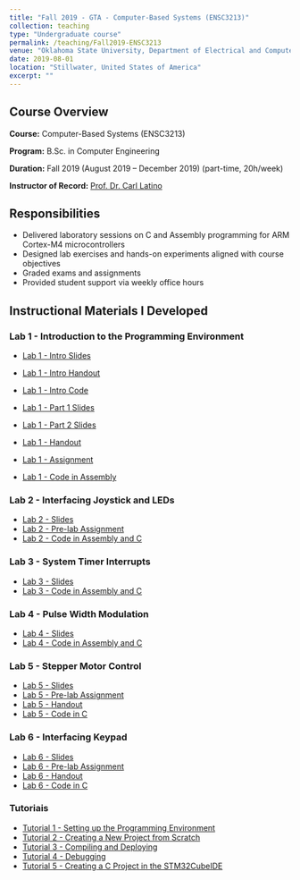 ```yaml
---
title: "Fall 2019 - GTA - Computer-Based Systems (ENSC3213)"
collection: teaching
type: "Undergraduate course"
permalink: /teaching/Fall2019-ENSC3213
venue: "Oklahoma State University, Department of Electrical and Computer Engineering"
date: 2019-08-01
location: "Stillwater, United States of America"
excerpt: ""
---
```


## Course Overview

**Course:** Computer-Based Systems (ENSC3213) 

**Program:** B.Sc. in Computer Engineering

**Duration:** Fall 2019 (August 2019 – December 2019) (part-time, 20h/week)

**Instructor of Record:** [Prof. Dr. Carl Latino](https://ceat.okstate.edu/ece/faculty/carl-latino.html)

## Responsibilities

- Delivered laboratory sessions on C and Assembly programming for ARM Cortex-M4 microcontrollers
- Designed lab exercises and hands-on experiments aligned with course objectives
- Graded exams and assignments
- Provided student support via weekly office hours

## Instructional Materials I Developed

### Lab 1 - Introduction to the Programming Environment
- [Lab 1 - Intro Slides](/files/teaching/ENSC3213/Fall2019/Lab1_Intro.pdf)
- [Lab 1 - Intro Handout](/files/teaching/ENSC3213/Fall2019/Lab1_Intro_Handout.pdf)
- [Lab 1 - Intro Code](/files/teaching/ENSC3213/Fall2019/Lab1_Intro_code.zip)

- [Lab 1 - Part 1 Slides](/files/teaching/ENSC3213/Fall2019/Lab1_part1_slides.pdf)
- [Lab 1 - Part 2 Slides](/files/teaching/ENSC3213/Fall2019/Lab1_part2_slides.pdf)
- [Lab 1 - Handout](/files/teaching/ENSC3213/Fall2019/Lab1_handout.pdf)
- [Lab 1 - Assignment](/files/teaching/ENSC3213/Fall2019/Lab1_assignment.pdf)
- [Lab 1 - Code in Assembly](/files/teaching/ENSC3213/Fall2019/Lab1_code.zip)

### Lab 2 - Interfacing Joystick and LEDs
- [Lab 2 - Slides](/files/teaching/ENSC3213/Fall2019/Lab2.pdf)
- [Lab 2 - Pre-lab Assignment](/files/teaching/ENSC3213/Fall2019/Lab2_prelab.pdf)
- [Lab 2 - Code in Assembly and C](/files/teaching/ENSC3213/Fall2019/Lab2_code.zip)

### Lab 3 - System Timer Interrupts
- [Lab 3 - Slides](/files/teaching/ENSC3213/Fall2019/Lab3.pdf)
- [Lab 3 - Code in Assembly and C](/files/teaching/ENSC3213/Fall2019/Lab3_code.zip)

### Lab 4 - Pulse Width Modulation
- [Lab 4 - Slides](/files/teaching/ENSC3213/Fall2019/Lab4.pdf)
- [Lab 4 - Code in Assembly and C](/files/teaching/ENSC3213/Fall2019/Lab4_code.zip)

### Lab 5 - Stepper Motor Control
- [Lab 5 - Slides](/files/teaching/ENSC3213/Fall2019/Lab5.pdf)
- [Lab 5 - Pre-lab Assignment](/files/teaching/ENSC3213/Fall2019/Lab5_prelab.pdf)
- [Lab 5 - Handout](/files/teaching/ENSC3213/Fall2019/Lab5_handout.pdf)
- [Lab 5 - Code in C](/files/teaching/ENSC3213/Fall2019/Lab5_code.zip)

### Lab 6 - Interfacing Keypad
- [Lab 6 - Slides](/files/teaching/ENSC3213/Fall2019/Lab6.pdf)
- [Lab 6 - Pre-lab Assignment](/files/teaching/ENSC3213/Fall2019/Lab6_prelab.pdf)
- [Lab 6 - Handout](/files/teaching/ENSC3213/Fall2019/Lab6_handout.pdf)
- [Lab 6 - Code in C](/files/teaching/ENSC3213/Fall2019/Lab6_code.zip)

### Tutoriais
- [Tutorial 1 - Setting up the Programming Environment](/files/teaching/ENSC3213/Fall2019/Tutorial1.pdf)
- [Tutorial 2 - Creating a New Project from Scratch](/files/teaching/ENSC3213/Fall2019/Tutorial2.pdf)
- [Tutorial 3 - Compiling and Deploying](/files/teaching/ENSC3213/Fall2019/Tutorial3.pdf)
- [Tutorial 4 - Debugging](/files/teaching/ENSC3213/Fall2019/Tutorial4.pdf)
- [Tutorial 5 - Creating a C Project in the STM32CubeIDE](/files/teaching/ENSC3213/Fall2019/Tutorial5.pdf)
